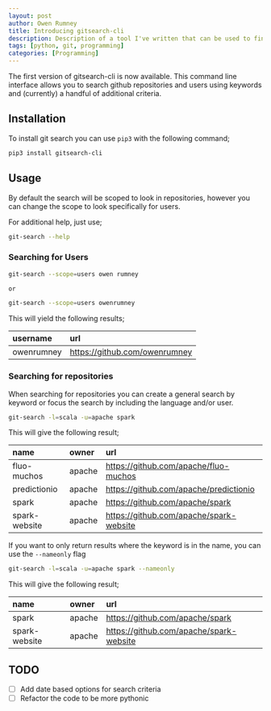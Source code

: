 ```yaml
---
layout: post
author: Owen Rumney
title: Introducing gitsearch-cli
description: Description of a tool I've written that can be used to find github projects from the command line
tags: [python, git, programming]
categories: [Programming]
---
```

The first version of gitsearch-cli is now available. This command line interface allows you to search github repositories and users using keywords and (currently) a handful of additional criteria.

## Installation
To install git search you can use `pip3` with the following command;

```bash
pip3 install gitsearch-cli
```

## Usage
By default the search will be scoped to look in repositories, however you can change the scope to look specifically for users.

For additional help, just use;

```bash
git-search --help
```

### Searching for Users
```bash
git-search --scope=users owen rumney

or

git-search --scope=users owenrumney
```

This will yield the following results;

| username   | url                           |
| :--------- | :---------------------------- |
| owenrumney | https://github.com/owenrumney |

### Searching for repositories
When searching for repositories you can create a general search by keyword or focus the search by including the language and/or user.

```bash
git-search -l=scala -u=apache spark
```
This will give the following result;

| name          | owner  | url                                     |
| :------------ | :----- | :-------------------------------------- |
| fluo-muchos   | apache | https://github.com/apache/fluo-muchos   |
| predictionio  | apache | https://github.com/apache/predictionio  |
| spark         | apache | https://github.com/apache/spark         |
| spark-website | apache | https://github.com/apache/spark-website |

If you want to only return results where the keyword is in the name, you can use the `--nameonly` flag

```bash
git-search -l=scala -u=apache spark --nameonly
```
This will give the following result;

| name          | owner  | url                                     |
| :------------ | :----- | :-------------------------------------- |
| spark         | apache | https://github.com/apache/spark         |
| spark-website | apache | https://github.com/apache/spark-website |

## TODO
- [ ] Add date based options for search criteria
- [ ] Refactor the code to be more pythonic
